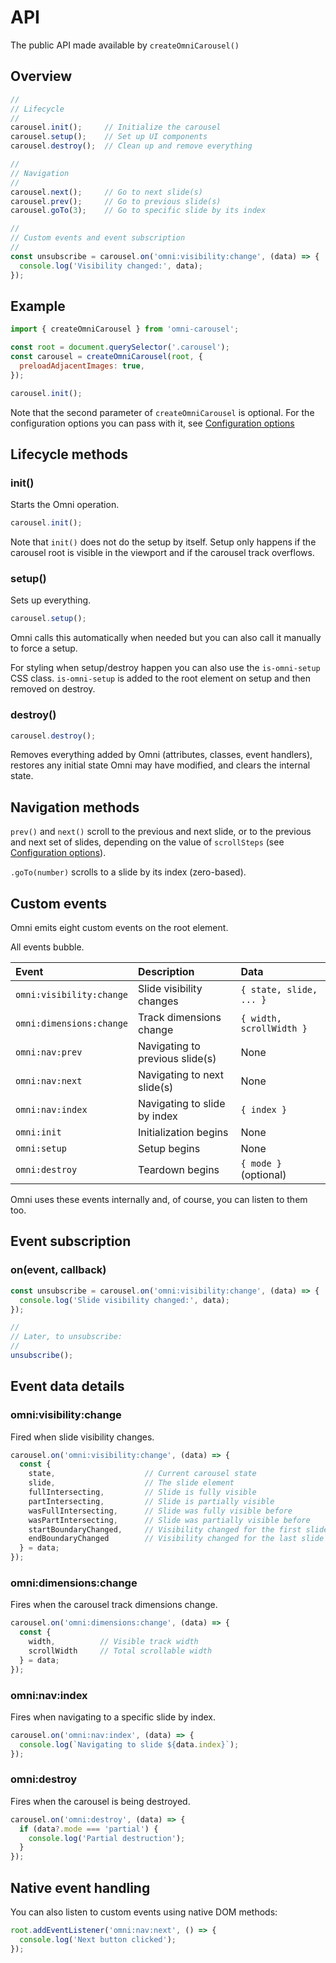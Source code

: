 
API
================================================================================

The public API made available by `createOmniCarousel()`


Overview
----------------------------------------

```js
//
// Lifecycle
//
carousel.init();     // Initialize the carousel
carousel.setup();    // Set up UI components
carousel.destroy();  // Clean up and remove everything

//
// Navigation
//
carousel.next();     // Go to next slide(s)
carousel.prev();     // Go to previous slide(s)
carousel.goTo(3);    // Go to specific slide by its index

//
// Custom events and event subscription
//
const unsubscribe = carousel.on('omni:visibility:change', (data) => {
  console.log('Visibility changed:', data);
});
```


Example
----------------------------------------

```js
import { createOmniCarousel } from 'omni-carousel';

const root = document.querySelector('.carousel');
const carousel = createOmniCarousel(root, {
  preloadAdjacentImages: true,
});

carousel.init();
```

Note that the second parameter of `createOmniCarousel` is optional.
For the configuration options you can pass with it, see
[Configuration options](configuration-options.md)


Lifecycle methods
----------------------------------------

### init()

Starts the Omni operation.

```js
carousel.init();
```

Note that `init()` does not do the setup by itself.
Setup only happens if the carousel root is visible
in the viewport and if the carousel track overflows.

### setup()

Sets up everything.

```js
carousel.setup();
```

Omni calls this automatically when needed
but you can also call it manually to force a setup.

For styling when setup/destroy happen you can also use
the `is-omni-setup` CSS class. `is-omni-setup` is added
to the root element on setup and then removed on destroy.

### destroy()

```js
carousel.destroy();
```

Removes everything added by Omni (attributes, classes, event handlers),
restores any initial state Omni may have modified,
and clears the internal state.


Navigation methods
----------------------------------------

`prev()` and `next()` scroll to the previous and next slide, or
to the previous and next set of slides, depending on the value of
`scrollSteps` (see [Configuration options](configuration-options.md)).

`.goTo(number)` scrolls to a slide by its index (zero-based).


Custom events
----------------------------------------

Omni emits eight custom events on the root element.

All events bubble.

| Event                    | Description                     | Data                     |
|:-------------------------|:--------------------------------|:-------------------------|
| `omni:visibility:change` | Slide visibility changes        | `{ state, slide, ... }`  |
| `omni:dimensions:change` | Track dimensions change         | `{ width, scrollWidth }` |
| `omni:nav:prev`          | Navigating to previous slide(s) | None                     |
| `omni:nav:next`          | Navigating to next slide(s)     | None                     |
| `omni:nav:index`         | Navigating to slide by index    | `{ index }`              |
| `omni:init`              | Initialization begins           | None                     |
| `omni:setup`             | Setup begins                    | None                     |
| `omni:destroy`           | Teardown begins                 | `{ mode }` (optional)    |

Omni uses these events internally and, of course, you can listen to them too.


Event subscription
----------------------------------------

### on(event, callback)

```js
const unsubscribe = carousel.on('omni:visibility:change', (data) => {
  console.log('Slide visibility changed:', data);
});

//
// Later, to unsubscribe:
//
unsubscribe();
```


Event data details
----------------------------------------

### omni:visibility:change

Fired when slide visibility changes.

```js
carousel.on('omni:visibility:change', (data) => {
  const {
    state,                    // Current carousel state
    slide,                    // The slide element
    fullIntersecting,         // Slide is fully visible
    partIntersecting,         // Slide is partially visible
    wasFullIntersecting,      // Slide was fully visible before
    wasPartIntersecting,      // Slide was partially visible before
    startBoundaryChanged,     // Visibility changed for the first slide
    endBoundaryChanged        // Visibility changed for the last slide
  } = data;
});
```


### omni:dimensions:change

Fires when the carousel track dimensions change.

```js
carousel.on('omni:dimensions:change', (data) => {
  const {
    width,          // Visible track width
    scrollWidth     // Total scrollable width
  } = data;
});
```


### omni:nav:index 

Fires when navigating to a specific slide by index.

```js
carousel.on('omni:nav:index', (data) => {
  console.log(`Navigating to slide ${data.index}`);
});
```


### omni:destroy

Fires when the carousel is being destroyed.

```js
carousel.on('omni:destroy', (data) => {
  if (data?.mode === 'partial') {
    console.log('Partial destruction');
  }
});
```


Native event handling
----------------------------------------

You can also listen to custom events using native DOM methods:

```js
root.addEventListener('omni:nav:next', () => {
  console.log('Next button clicked');
});
```
